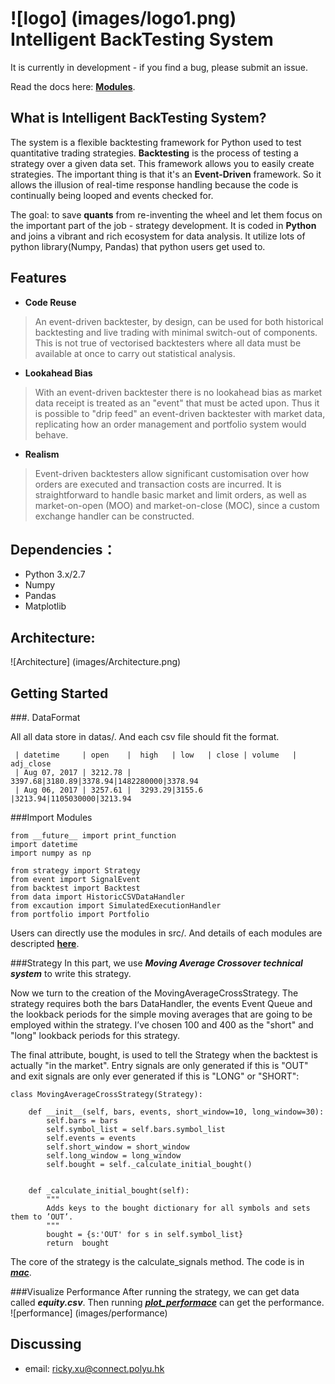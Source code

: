 ![logo] (images/logo1.png)
Intelligent BackTesting System
==============================

It is currently in development - if you find a bug, please submit an issue.

Read the docs here: **[Modules](docs/html/index.html)**.

What is Intelligent BackTesting System?
-----------

The system is a flexible backtesting framework for Python used to test quantitative
trading strategies. **Backtesting** is the process of testing a strategy over a given 
data set. This framework allows you to easily create strategies. The important thing is that it's an **Event-Driven** framework. So it allows the illusion of real-time response handling because the code is continually being looped and events checked for. 

The goal: to save **quants** from re-inventing the wheel and let them focus on the 
important part of the job - strategy development. It is coded in **Python** and joins a vibrant and rich ecosystem for data analysis. It utilize lots of python library(Numpy, Pandas) that python users get used to. 


Features
---------

* **Code Reuse**
> An event-driven backtester, by design, can be used for both historical backtesting and live trading with minimal switch-out of components. This is 	not true of vectorised backtesters where all data must be available at once 	to carry out statistical analysis.

* **Lookahead Bias**
>    With an event-driven backtester there is no lookahead bias as market data receipt is treated as an "event" that must be acted upon. Thus it is possible to "drip feed" an event-driven backtester with market data, replicating how an order management and portfolio system would behave.

* **Realism**
> Event-driven backtesters allow significant customisation over how orders are executed and transaction costs are incurred. It is straightforward to handle basic market and limit orders, as well as market-on-open (MOO) and market-on-close (MOC), since a custom exchange handler can be constructed.

## Dependencies：

* Python 3.x/2.7 
* Numpy
* Pandas
* Matplotlib

## Architecture:
![Architecture] (images/Architecture.png)


Getting Started
---------------

###. DataFormat

 All all data store in datas/. And each csv file should fit the format.
 
	 | datetime     | open    |  high   | low   | close | volume   | adj_close
     | Aug 07, 2017 | 3212.78 |  3397.68|3180.89|3378.94|1482280000|3378.94
     | Aug 06, 2017 | 3257.61 |  3293.29|3155.6 |3213.94|1105030000|3213.94
    
    
###Import Modules
```
from __future__ import print_function
import datetime
import numpy as np

from strategy import Strategy
from event import SignalEvent
from backtest import Backtest
from data import HistoricCSVDataHandler
from excaution import SimulatedExecutionHandler
from portfolio import Portfolio
```
Users can directly use the  modules in src/. And details of each modules are descripted **[here](docs/html/index.html)**.


###Strategy
In this part, we use ***Moving Average Crossover technical system***  to write this strategy.

Now we turn to the creation of the MovingAverageCrossStrategy. The strategy requires both the bars DataHandler, the events Event Queue and the lookback periods for the simple moving averages that are going to be employed within the strategy. I’ve chosen 100 and 400 as the "short" and "long" lookback periods for this strategy.

The final attribute, bought, is used to tell the Strategy when the backtest is actually "in the market". Entry signals are only generated if this is "OUT" and exit signals are only ever generated if this is "LONG" or "SHORT":

```
class MovingAverageCrossStrategy(Strategy):

    def __init__(self, bars, events, short_window=10, long_window=30):
        self.bars = bars
        self.symbol_list = self.bars.symbol_list
        self.events = events
        self.short_window = short_window
        self.long_window = long_window
        self.bought = self._calculate_initial_bought()


    def _calculate_initial_bought(self):
        """
        Adds keys to the bought dictionary for all symbols and sets them to ’OUT’.
        """
        bought = {s:'OUT' for s in self.symbol_list}
        return  bought
```

The core of the strategy is the calculate_signals method. The code is in [***mac***](demo/mac.py).

###Visualize Performance
After running the strategy, we can get data called ***equity.csv***. Then running [***plot_performace***](demo/plot_performance.py) can get the performance.
![performance] (images/performance)


Discussing
----------
- email: ricky.xu@connect.polyu.hk



